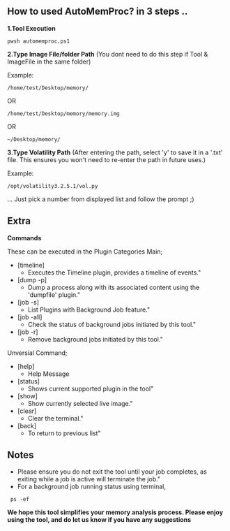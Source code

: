 ## How to used AutoMemProc? in 3 steps .. 


**1.Tool Execution**

   ```shell
   pwsh automemproc.ps1
   ```

**2.Type Image File/folder Path** (You dont need to do this step if Tool & ImageFile in the same folder)

   Example:

   ```note
   /home/test/Desktop/memory/
   ```

   OR 

   ```note
   /home/test/Desktop/memory/memory.img
   ```

   OR 

   ```note
   ~/Desktop/memory/
   ```

**3.Type Volatility Path** (After entering the path, select 'y' to save it in a '.txt' file. This ensures you won't need to re-enter the path in future uses.)
   
   Example:

   ```note
   /opt/volatility3.2.5.1/vol.py
   ```

... Just pick a number from displayed list and follow the prompt ;)

## Extra 

**Commands** 

These can be executed in the Plugin Categories Main;

  - [timeline]
    - Executes the Timeline plugin, provides a timeline of events."
  - [dump -p]
    - Dump a process along with its associated content using the 'dumpfile' plugin."
  - [job -s]
    - List Plugins with Background Job feature."
  - [job -all]
    - Check the status of background jobs initiated by this tool."
  - [job -r]
    - Remove background jobs initiated by this tool."

Unversial Command; 

  - [help]
     - Help Message
  - [status]
     - Shows current supported plugin in the tool"
  - [show]
     - Show currently selected live image."
  - [clear]
     - Clear the terminal."
  - [back]
     - To return to previous list"

## Notes
- Please ensure you do not exit the tool until your job completes, as exiting while a job is active will terminate the job."
- For a background job running status using  terminal,
 ``` shell
  ps -ef
  ```
  
  **We hope this tool simplifies your memory analysis process. Please enjoy using the tool, and do let us know if you have any suggestions**
